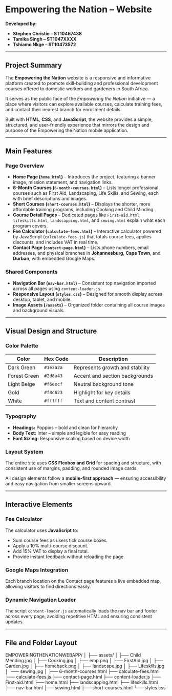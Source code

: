 # **Empowering the Nation – Website**

**Developed by:**  
- **Stephen Christie – ST10467438**  
- **Tamika Singh – ST1047XXXX**  
- **Tshiamo Nkge – ST10473572**

---

## **Project Summary**

The **Empowering the Nation** website is a responsive and informative platform created to promote skill-building and professional development courses offered to domestic workers and gardeners in South Africa.  

It serves as the public face of the *Empowering the Nation* initiative — a place where visitors can explore available courses, calculate training fees, and contact their nearest branch for enrollment details.  

Built with **HTML**, **CSS**, and **JavaScript**, the website provides a simple, structured, and user-friendly experience that mirrors the design and purpose of the Empowering the Nation mobile application.

---

## **Main Features**

### **Page Overview**
- **Home Page (`home.html`)** – Introduces the project, featuring a banner image, mission statement, and navigation links.  
- **6-Month Courses (`6-month-courses.html`)** – Lists longer professional courses such as First Aid, Landscaping, Life Skills, and Sewing, each with brief descriptions and images.  
- **Short Courses (`short-courses.html`)** – Displays the shorter, more affordable training programs, including Cooking and Child Minding.  
- **Course Detail Pages** – Dedicated pages like `First-aid.html`, `lifeskills.html`, `landscapping.html`, and `sewing.html` explain what each program covers.  
- **Fee Calculator (`calculate-fees.html`)** – Interactive calculator powered by JavaScript (`calculate-fees.js`) that totals course fees, applies discounts, and includes VAT in real time.  
- **Contact Page (`contact-page.html`)** – Lists phone numbers, email addresses, and physical branches in **Johannesburg**, **Cape Town**, and **Durban**, with embedded Google Maps.  

### **Shared Components**
- **Navigation Bar (`nav-bar.html`)** – Consistent top navigation imported across all pages using `content-loader.js`.  
- **Responsive Layout (`styles.css`)** – Designed for smooth display across desktop, tablet, and mobile.  
- **Image Assets (`/assets`)** – Organized folder containing all course images and background visuals.  

---

## **Visual Design and Structure**

### **Color Palette**

| Color | Hex Code | Description |
|--------|-----------|-------------|
| Dark Green | `#1e3a2a` | Represents growth and stability |
| Forest Green | `#2d8a43` | Accent and section backgrounds |
| Light Beige | `#f6eecf` | Neutral background tone |
| Gold | `#f3c623` | Highlight for key details |
| White | `#ffffff` | Text and content contrast |

### **Typography**
- **Headings:** Poppins – bold and clean for hierarchy  
- **Body Text:** Inter – simple and legible for easy reading  
- **Font Sizing:** Responsive scaling based on device width  

### **Layout System**
The entire site uses **CSS Flexbox and Grid** for spacing and structure, with consistent use of margins, padding, and rounded image cards.  

All design elements follow a **mobile-first approach** — ensuring accessibility and easy navigation from smaller screens upward.

---

## **Interactive Elements**

### **Fee Calculator**
The calculator uses **JavaScript** to:
- Sum course fees as users tick course boxes.  
- Apply a 10% multi-course discount.  
- Add 15% VAT to display a final total.  
- Provide instant feedback without reloading the page.

### **Google Maps Integration**
Each branch location on the Contact page features a live embedded map, allowing visitors to find directions easily.

### **Dynamic Navigation Loader**
The script `content-loader.js` automatically loads the nav bar and footer across every page, avoiding repetitive HTML and ensuring consistent updates.

---

## **File and Folder Layout**
EMPOWERINGTHENATIONWEBAPP/
│
├── assets/
│ ├── Child Mending.jpg
│ ├── Cooking.jpg
│ ├── emp.png
│ ├── FirstAid.jpg
│ ├── Garden.jpg
│ ├── homeback.png
│ ├── landscape.jpg
│ ├── Lifeskills.jpg
│ └── sewing.jpg
│
├── 6-month-courses.html
├── calculate-fees.html
├── calculate-fees.js
├── contact-page.html
├── content-loader.js
├── First-aid.html
├── home.html
├── landscapping.html
├── lifeskills.html
├── nav-bar.html
├── sewing.html
├── short-courses.html
└── styles.css

